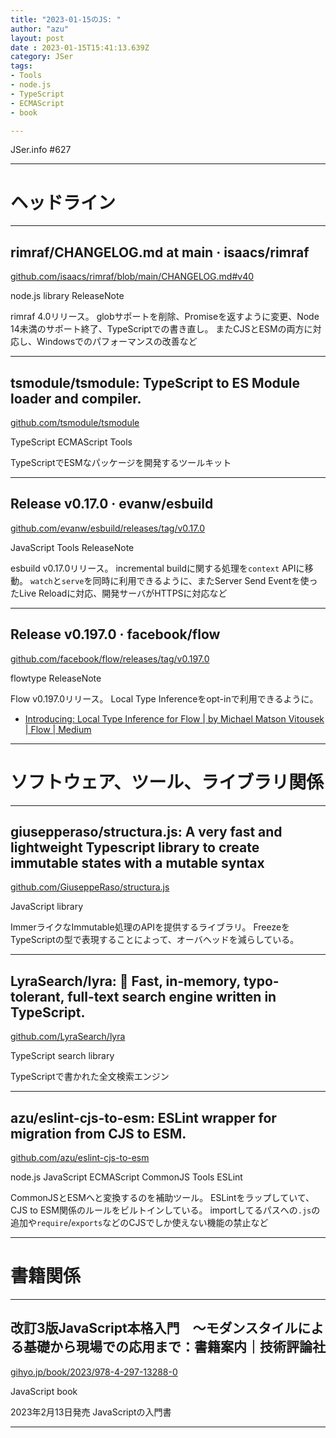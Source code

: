 ```yaml
---
title: "2023-01-15のJS: "
author: "azu"
layout: post
date : 2023-01-15T15:41:13.639Z
category: JSer
tags:
- Tools
- node.js
- TypeScript
- ECMAScript
- book

---
```


JSer.info #627

----

<h1 class="site-genre">ヘッドライン</h1>

----

## rimraf/CHANGELOG.md at main · isaacs/rimraf
[github.com/isaacs/rimraf/blob/main/CHANGELOG.md#v40](https://github.com/isaacs/rimraf/blob/main/CHANGELOG.md#v40 "rimraf/CHANGELOG.md at main · isaacs/rimraf")
<p class="jser-tags jser-tag-icon"><span class="jser-tag">node.js</span> <span class="jser-tag">library</span> <span class="jser-tag">ReleaseNote</span></p>

rimraf 4.0リリース。
globサポートを削除、Promiseを返すように変更、Node 14未満のサポート終了、TypeScriptでの書き直し。
またCJSとESMの両方に対応し、Windowsでのパフォーマンスの改善など


----

## tsmodule/tsmodule: TypeScript to ES Module loader and compiler.
[github.com/tsmodule/tsmodule](https://github.com/tsmodule/tsmodule "tsmodule/tsmodule: TypeScript to ES Module loader and compiler.")
<p class="jser-tags jser-tag-icon"><span class="jser-tag">TypeScript</span> <span class="jser-tag">ECMAScript</span> <span class="jser-tag">Tools</span></p>

TypeScriptでESMなパッケージを開発するツールキット


----

## Release v0.17.0 · evanw/esbuild
[github.com/evanw/esbuild/releases/tag/v0.17.0](https://github.com/evanw/esbuild/releases/tag/v0.17.0 "Release v0.17.0 · evanw/esbuild")
<p class="jser-tags jser-tag-icon"><span class="jser-tag">JavaScript</span> <span class="jser-tag">Tools</span> <span class="jser-tag">ReleaseNote</span></p>

esbuild v0.17.0リリース。
incremental buildに関する処理を`context` APIに移動。
`watch`と`serve`を同時に利用できるように、またServer Send Eventを使ったLive Reloadに対応、開発サーバがHTTPSに対応など


----

## Release v0.197.0 · facebook/flow
[github.com/facebook/flow/releases/tag/v0.197.0](https://github.com/facebook/flow/releases/tag/v0.197.0 "Release v0.197.0 · facebook/flow")
<p class="jser-tags jser-tag-icon"><span class="jser-tag">flowtype</span> <span class="jser-tag">ReleaseNote</span></p>

Flow v0.197.0リリース。
Local Type Inferenceをopt-inで利用できるように。

- [Introducing: Local Type Inference for Flow | by Michael Matson Vitousek | Flow | Medium](https://medium.com/flow-type/introducing-local-type-inference-for-flow-6af65b7830aa "Introducing: Local Type Inference for Flow | by Michael Matson Vitousek | Flow | Medium")

----
<h1 class="site-genre">ソフトウェア、ツール、ライブラリ関係</h1>

----

## giusepperaso/structura.js: A very fast and lightweight Typescript library to create immutable states with a mutable syntax
[github.com/GiuseppeRaso/structura.js](https://github.com/GiuseppeRaso/structura.js "giusepperaso/structura.js: A very fast and lightweight Typescript library to create immutable states with a mutable syntax")
<p class="jser-tags jser-tag-icon"><span class="jser-tag">JavaScript</span> <span class="jser-tag">library</span></p>

ImmerライクなImmutable処理のAPIを提供するライブラリ。
FreezeをTypeScriptの型で表現することによって、オーバヘッドを減らしている。


----

## LyraSearch/lyra: 🌌 Fast, in-memory, typo-tolerant, full-text search engine written in TypeScript.
[github.com/LyraSearch/lyra](https://github.com/LyraSearch/lyra "LyraSearch/lyra: 🌌 Fast, in-memory, typo-tolerant, full-text search engine written in TypeScript.")
<p class="jser-tags jser-tag-icon"><span class="jser-tag">TypeScript</span> <span class="jser-tag">search </span> <span class="jser-tag">library</span></p>

TypeScriptで書かれた全文検索エンジン


----

## azu/eslint-cjs-to-esm: ESLint wrapper for migration from CJS to ESM.
[github.com/azu/eslint-cjs-to-esm](https://github.com/azu/eslint-cjs-to-esm "azu/eslint-cjs-to-esm: ESLint wrapper for migration from CJS to ESM.")
<p class="jser-tags jser-tag-icon"><span class="jser-tag">node.js</span> <span class="jser-tag">JavaScript</span> <span class="jser-tag">ECMAScript</span> <span class="jser-tag">CommonJS</span> <span class="jser-tag">Tools</span> <span class="jser-tag">ESLint</span></p>

CommonJSとESMへと変換するのを補助ツール。
ESLintをラップしていて、CJS to ESM関係のルールをビルトインしている。
importしてるパスへの`.js`の追加や`require`/`exports`などのCJSでしか使えない機能の禁止など


----
<h1 class="site-genre">書籍関係</h1>

----

## 改訂3版JavaScript本格入門　～モダンスタイルによる基礎から現場での応用まで：書籍案内｜技術評論社
[gihyo.jp/book/2023/978-4-297-13288-0](https://gihyo.jp/book/2023/978-4-297-13288-0 "改訂3版JavaScript本格入門　～モダンスタイルによる基礎から現場での応用まで：書籍案内｜技術評論社")
<p class="jser-tags jser-tag-icon"><span class="jser-tag">JavaScript</span> <span class="jser-tag">book</span></p>

2023年2月13日発売
JavaScriptの入門書


----
